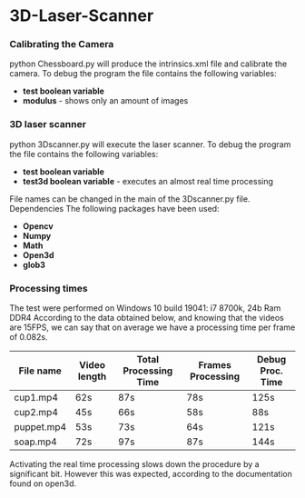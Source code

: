 # 3D-Laser-Scanner

### Calibrating the Camera
python Chessboard.py​ will produce the intrinsics.xml file and calibrate the camera.
To debug the program the file contains the following variables:
- **test boolean variable**
- **modulus** - shows only an amount of images

### 3D laser scanner
python 3Dscanner.py ​will execute the laser scanner.
To debug the program the file contains the following variables:
- **test boolean variable**
- **test3d boolean variable** - executes an almost real time processing

File names can be changed in the main of the 3Dscanner.py file.
Dependencies
The following packages have been used:
- **Opencv**
- **Numpy**
- **Math**
- **Open3d**
- **glob3**

### Processing times
The test were performed on Windows 10 build 19041: i7 8700k, 24b Ram DDR4
According to the data obtained below, and knowing that the videos are 15FPS, we can say
that on average we have a processing time per frame of 0.082s.

| File name  | Video length | Total Processing Time | Frames Processing | Debug Proc. Time  |
| ---------- | ------------ | --------------------- | ----------------  | ----------------  |
| cup1.mp4   | 62s          | 87s                   | 78s               | 125s              |
| cup2.mp4   | 45s          | 66s                   | 58s               | 88s               |
| puppet.mp4 | 53s          | 73s                   | 64s               | 121s              |
| soap.mp4   | 72s          | 97s                   | 87s               | 144s              |

Activating the real time processing slows down the procedure by a significant bit. However
this was expected, according to the documentation found on open3d.

